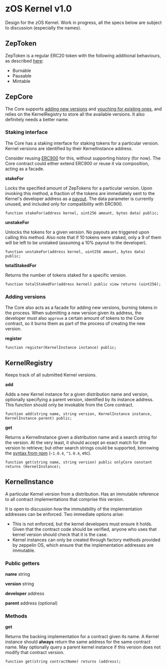 # zOS Kernel v1.0

Design for the zOS Kernel. Work in progress, all the specs below are subject to discussion (especially the names).

## ZepToken

ZepToken is a regular ERC20 token with the following additional behaviours, as described [here](https://github.com/zeppelinos/labs/issues/33):

* Burnable
* Pausable
* Mintable

## ZepCore

The Core supports [adding new versions](https://github.com/zeppelinos/labs/issues/38) and [vouching for existing ones](https://github.com/zeppelinos/labs/issues/35), and relies on the KernelRegistry to store all the available versions. It also definitely needs a better name.

### Staking interface

The Core has a staking interface for staking tokens for a particular version. Kernel versions are identified by their KernelInstance address. 

Consider reusing [ERC900](https://github.com/ethereum/EIPs/pull/910) for this, without supporting history (for now). The Core contract could either extend ERC900 or reuse it via composition, acting as a facade.

**stakeFor**

Locks the specified amount of ZepTokens for a particular version. Upon invoking this method, a fraction of the tokens are immediately sent to the Kernel's developer address as a [payout](https://github.com/zeppelinos/labs/issues/37). The data parameter is currently unused, and included only for compatibility with ERC900.

```solidity
function stakeFor(address kernel, uint256 amount, bytes data) public;
```

**unstakeFor**

Unlocks the tokens for a given version. No payouts are triggered upon calling this method. Also note that if 10 tokens were staked, only a 9 of them will be left to be unstaked (assuming a 10% payout to the developer).

```solidity
function unstakeFor(address kernel, uint256 amount, bytes data) public;
```

**totalStakedFor**

Returns the number of tokens staked for a specific version.

```solidity
function totalStakedFor(address kernel) public view returns (uint256);
```

### Adding versions

The Core also acts as a facade for adding new versions, burning tokens in the process. When submitting a new version given its address, the developer must also `approve` a certain amount of tokens to the Core contract, so it burns them as part of the process of creating the new version.

**register**

```solidity
function register(KernelInstance instance) public;
```

## KernelRegistry

Keeps track of all submitted Kernel versions.

**add**

Adds a new Kernel instance for a given distribution name and version, optionally specifying a parent version, identified by its instance address. This function should only be invokable from the Core contract.

```solidity
function add(string name, string version, KernelInstance instance, KernelInstance parent) public;
```

**get**

Returns a KernelInstance given a distribution name and a search string for the version. At the very least, it should accept an exact match for the version to retrieve; but other search strings could be supported, borrowing the [syntax from npm](https://docs.npmjs.com/getting-started/semantic-versioning#semver-for-consumers) (`~1.0.4`, `^1.0.4`, etc).

```solidity
function get(string name, string version) public onlyCore constant returns (KernelInstance);
```

## KernelInstance

A particular Kernel version from a distribution. Has an immutable reference to all contract implementations that comprise this version.

It is open to discussion _how_ the immutability of the implementation addresses can be enforced. Two immediate options arise:
- This is not enforced, but the kernel developers must ensure it holds. Given that the contract code should be verified, anyone who uses that kernel version should check that it is the case.
- Kernel instances can only be created through factory methods provided by zeppelin OS, which ensure that the implementation addresses are immutable.

### Public getters

**name** string

**version** string

**developer** address

**parent** address (optional)

### Methods

**get**

Returns the backing implementation for a contract given its name. A Kernel instance should **always** return the same address for the same contract name. May optionally query a parent kernel instance if this version does not modify that contract version.

```solidity
function get(string contractName) returns (address);
```

